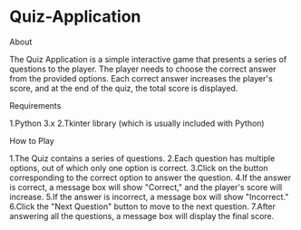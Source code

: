 # Quiz-Application
About

The Quiz Application is a simple interactive game that presents a series of questions to the player. The player needs to choose the correct answer from the provided options. Each correct answer increases the player's score, and at the end of the quiz, the total score is displayed.

Requirements

1.Python 3.x
2.Tkinter library (which is usually included with Python)

How to Play

1.The Quiz contains a series of questions.
2.Each question has multiple options, out of which only one option is correct.
3.Click on the button corresponding to the correct option to answer the question.
4.If the answer is correct, a message box will show "Correct," and the player's score will increase.
5.If the answer is incorrect, a message box will show "Incorrect."
6.Click the "Next Question" button to move to the next question.
7.After answering all the questions, a message box will display the final score.
